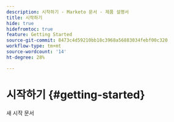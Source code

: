 ```yaml
---
description: 시작하기 - Marketo 문서 - 제품 설명서
title: 시작하기
hide: true
hidefromtoc: true
feature: Getting Started
source-git-commit: 8473c4d59210bb18c3968a56883034febf00c320
workflow-type: tm+mt
source-wordcount: '14'
ht-degree: 28%

---
```


# 시작하기 {#getting-started}

새 시작 문서
